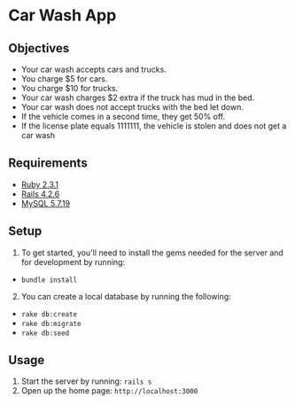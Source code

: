 # Car Wash App

## Objectives
* Your car wash accepts cars and trucks.
* You charge $5 for cars.
* You charge $10 for trucks.
* Your car wash charges $2 extra if the truck has mud in the bed.
* Your car wash does not accept trucks with the bed let down.
* If the vehicle comes in a second time, they get 50% off.
* If the license plate equals 1111111, the vehicle is stolen and does not get a car wash

## Requirements

* [Ruby 2.3.1](https://www.ruby-lang.org/en/downloads/)
* [Rails 4.2.6](http://rubyonrails.org/)
* [MySQL 5.7.19](https://dev.mysql.com/downloads/mysql/)

## Setup
1. To get started, you'll need to install the gems needed for the server and for development by running:
  * `bundle install`
2. You can create a local database by running the following:
  * `rake db:create`
  * `rake db:migrate`
  * `rake db:seed`

## Usage
1. Start the server by running: `rails s`
2. Open up the home page: `http://localhost:3000`
